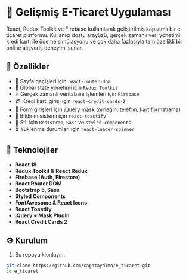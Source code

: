 # 🛒 Gelişmiş E-Ticaret Uygulaması

React, Redux Toolkit ve Firebase kullanılarak geliştirilmiş kapsamlı bir e-ticaret platformu. Kullanıcı dostu arayüzü, gerçek zamanlı veri yönetimi, kredi kartı ile ödeme simülasyonu ve çok daha fazlasıyla tam özellikli bir online alışveriş deneyimi sunar.

## 🚀 Özellikler

- 🔄 Sayfa geçişleri için `react-router-dom`
- 🎯 Global state yönetimi için `Redux Toolkit`
- 🔥 Gerçek zamanlı veritabanı işlemleri için `Firebase`
- 💳 Kredi kartı girişi için `react-credit-cards-2`
- 🧼 Form girişleri için jQuery mask (örneğin: telefon, kart formatlama)
- 🔔 Bildirim sistemi için `react-toastify`
- 💅 Stil için `Bootstrap`, `Sass` ve `styled-components`
- ⏳ Yüklenme durumları için `react-loader-spinner`

## 🧱 Teknolojiler

- **React 18**
- **Redux Toolkit & React Redux**
- **Firebase (Auth, Firestore)**
- **React Router DOM**
- **Bootstrap 5, Sass**
- **Styled Components**
- **FontAwesome & React Icons**
- **React Toastify**
- **jQuery + Mask Plugin**
- **React Credit Cards 2**

## ⚙️ Kurulum

1. Bu repoyu klonlayın:

```bash
git clone https://github.com/cagataydlmn/e_ticaret.git
cd e_ticaret
